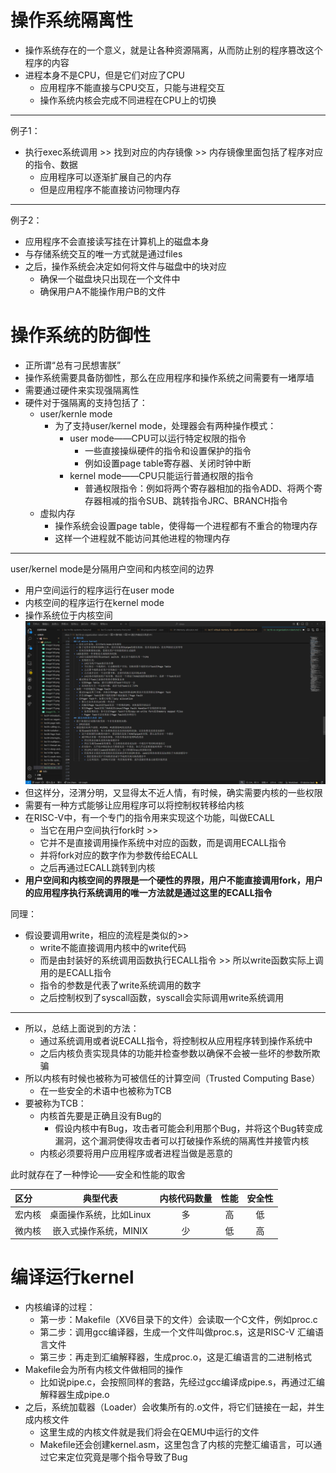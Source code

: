 # 操作系统隔离性

+ 操作系统存在的一个意义，就是让各种资源隔离，从而防止别的程序篡改这个程序的内容
+ 进程本身不是CPU，但是它们对应了CPU
  + 应用程序不能直接与CPU交互，只能与进程交互
  + 操作系统内核会完成不同进程在CPU上的切换
--------
例子1：
+  执行exec系统调用 >> 找到对应的内存镜像 >> 内存镜像里面包括了程序对应的指令、数据
   +  应用程序可以逐渐扩展自己的内存
   +  但是应用程序不能直接访问物理内存
-----------
例子2：
+ 应用程序不会直接读写挂在计算机上的磁盘本身
+  与存储系统交互的唯一方式就是通过files
+  之后，操作系统会决定如何将文件与磁盘中的块对应
   +  确保一个磁盘块只出现在一个文件中
   +  确保用户A不能操作用户B的文件

# 操作系统的防御性

+ 正所谓“总有刁民想害朕”
+ 操作系统需要具备防御性，那么在应用程序和操作系统之间需要有一堵厚墙
+ 需要通过硬件来实现强隔离性
+ 硬件对于强隔离的支持包括了：
  + user/kernle mode
    + 为了支持user/kernel mode，处理器会有两种操作模式：
      + user mode——CPU可以运行特定权限的指令
        + 一些直接操纵硬件的指令和设置保护的指令
        + 例如设置page table寄存器、关闭时钟中断
      + kernel mode——CPU只能运行普通权限的指令
        + 普通权限指令：例如将两个寄存器相加的指令ADD、将两个寄存器相减的指令SUB、跳转指令JRC、BRANCH指令
  + 虚拟内存
    + 操作系统会设置page table，使得每一个进程都有不重合的物理内存
    + 这样一个进程就不能访问其他进程的物理内存
------
user/kernel mode是分隔用户空间和内核空间的边界
+ 用户空间运行的程序运行在user mode
+ 内核空间的程序运行在kernel mode
+ 操作系统位于内核空间
![alt text](image.png)
+ 但这样分，泾渭分明，又显得太不近人情，有时候，确实需要内核的一些权限
+ 需要有一种方式能够让应用程序可以将控制权转移给内核
+ 在RISC-V中，有一个专门的指令用来实现这个功能，叫做ECALL
  + 当它在用户空间执行fork时 >>
  + 它并不是直接调用操作系统中对应的函数，而是调用ECALL指令
  + 并将fork对应的数字作为参数传给ECALL
  + 之后再通过ECALL跳转到内核
+ **用户空间和内核空间的界限是一个硬性的界限，用户不能直接调用fork，用户的应用程序执行系统调用的唯一方法就是通过这里的ECALL指令**

同理：
+ 假设要调用write，相应的流程是类似的>>
  + write不能直接调用内核中的write代码
  + 而是由封装好的系统调用函数执行ECALL指令 >> 所以write函数实际上调用的是ECALL指令
  + 指令的参数是代表了write系统调用的数字
  + 之后控制权到了syscall函数，syscall会实际调用write系统调用
------
+ 所以，总结上面说到的方法：
  + 通过系统调用或者说ECALL指令，将控制权从应用程序转到操作系统中
  + 之后内核负责实现具体的功能并检查参数以确保不会被一些坏的参数所欺骗
+ 所以内核有时候也被称为可被信任的计算空间（Trusted Computing Base）
  + 在一些安全的术语中也被称为TCB
+ 要被称为TCB：
  + 内核首先要是正确且没有Bug的
    + 假设内核中有Bug，攻击者可能会利用那个Bug，并将这个Bug转变成漏洞，这个漏洞使得攻击者可以打破操作系统的隔离性并接管内核
  + 内核必须要将用户应用程序或者进程当做是恶意的

此时就存在了一种悖论——安全和性能的取舍

|区分|典型代表|内核代码数量|性能|安全性|
|:-----|:-----:|:---:|:----:|:----:|
|宏内核|桌面操作系统，比如Linux|多|高|低|
|微内核|嵌入式操作系统，MINIX|少|低|高|

# 编译运行kernel
+ 内核编译的过程：
  + 第一步：Makefile（XV6目录下的文件）会读取一个C文件，例如proc.c
  + 第二步：调用gcc编译器，生成一个文件叫做proc.s，这是RISC-V 汇编语言文件
  + 第三步：再走到汇编解释器，生成proc.o，这是汇编语言的二进制格式
+ Makefile会为所有内核文件做相同的操作
  + 比如说pipe.c，会按照同样的套路，先经过gcc编译成pipe.s，再通过汇编解释器生成pipe.o
+ 之后，系统加载器（Loader）会收集所有的.o文件，将它们链接在一起，并生成内核文件
  + 这里生成的内核文件就是我们将会在QEMU中运行的文件
  + Makefile还会创建kernel.asm，这里包含了内核的完整汇编语言，可以通过它来定位究竟是哪个指令导致了Bug



